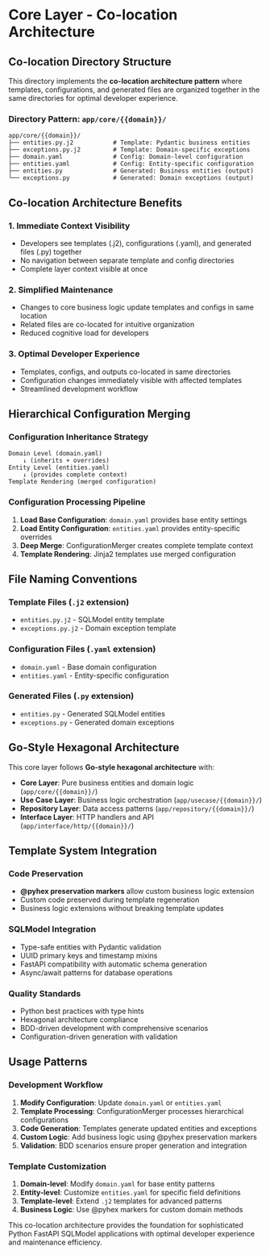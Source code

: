 # Core Layer - Co-location Architecture

## Co-location Directory Structure

This directory implements the **co-location architecture pattern** where templates, configurations, and generated files
are organized together in the same directories for optimal developer experience.

### Directory Pattern: `app/core/{{domain}}/`

```
app/core/{{domain}}/
├── entities.py.j2           # Template: Pydantic business entities
├── exceptions.py.j2         # Template: Domain-specific exceptions
├── domain.yaml              # Config: Domain-level configuration
├── entities.yaml            # Config: Entity-specific configuration
├── entities.py              # Generated: Business entities (output)
└── exceptions.py            # Generated: Domain exceptions (output)
```

## Co-location Architecture Benefits

### 1. **Immediate Context Visibility**

- Developers see templates (.j2), configurations (.yaml), and generated files (.py) together
- No navigation between separate template and config directories
- Complete layer context visible at once

### 2. **Simplified Maintenance**

- Changes to core business logic update templates and configs in same location
- Related files are co-located for intuitive organization
- Reduced cognitive load for developers

### 3. **Optimal Developer Experience**

- Templates, configs, and outputs co-located in same directories
- Configuration changes immediately visible with affected templates
- Streamlined development workflow

## Hierarchical Configuration Merging

### Configuration Inheritance Strategy

```
Domain Level (domain.yaml)
    ↓ (inherits + overrides)
Entity Level (entities.yaml)
    ↓ (provides complete context)
Template Rendering (merged configuration)
```

### Configuration Processing Pipeline

1. **Load Base Configuration**: `domain.yaml` provides base entity settings
2. **Load Entity Configuration**: `entities.yaml` provides entity-specific overrides
3. **Deep Merge**: ConfigurationMerger creates complete template context
4. **Template Rendering**: Jinja2 templates use merged configuration

## File Naming Conventions

### Template Files (`.j2` extension)

- `entities.py.j2` - SQLModel entity template
- `exceptions.py.j2` - Domain exception template

### Configuration Files (`.yaml` extension)

- `domain.yaml` - Base domain configuration
- `entities.yaml` - Entity-specific configuration

### Generated Files (`.py` extension)

- `entities.py` - Generated SQLModel entities
- `exceptions.py` - Generated domain exceptions

## Go-Style Hexagonal Architecture

This core layer follows **Go-style hexagonal architecture** with:

- **Core Layer**: Pure business entities and domain logic (`app/core/{{domain}}/`)
- **Use Case Layer**: Business logic orchestration (`app/usecase/{{domain}}/`)
- **Repository Layer**: Data access patterns (`app/repository/{{domain}}/`)
- **Interface Layer**: HTTP handlers and API (`app/interface/http/{{domain}}/`)

## Template System Integration

### Code Preservation

- **@pyhex preservation markers** allow custom business logic extension
- Custom code preserved during template regeneration
- Business logic extensions without breaking template updates

### SQLModel Integration

- Type-safe entities with Pydantic validation
- UUID primary keys and timestamp mixins
- FastAPI compatibility with automatic schema generation
- Async/await patterns for database operations

### Quality Standards

- Python best practices with type hints
- Hexagonal architecture compliance
- BDD-driven development with comprehensive scenarios
- Configuration-driven generation with validation

## Usage Patterns

### Development Workflow

1. **Modify Configuration**: Update `domain.yaml` or `entities.yaml`
2. **Template Processing**: ConfigurationMerger processes hierarchical configurations
3. **Code Generation**: Templates generate updated entities and exceptions
4. **Custom Logic**: Add business logic using @pyhex preservation markers
5. **Validation**: BDD scenarios ensure proper generation and integration

### Template Customization

1. **Domain-level**: Modify `domain.yaml` for base entity patterns
2. **Entity-level**: Customize `entities.yaml` for specific field definitions
3. **Template-level**: Extend `.j2` templates for advanced patterns
4. **Business Logic**: Use @pyhex markers for custom domain methods

This co-location architecture provides the foundation for sophisticated Python FastAPI SQLModel applications with
optimal developer experience and maintenance efficiency.